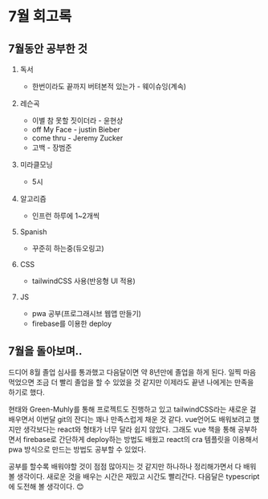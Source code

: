 # 7월 회고록



## 7월동안 공부한 것

1. 독서
   - 한번이라도 끝까지 버텨본적 있는가 - 웨이슈잉(계속)
2. 레슨곡
   - 이별 참 못할 짓이더라 - 윤현상
   - off My Face - justin Bieber
   - come thru - Jeremy Zucker
   - 고백 - 장범준
3. 미라클모닝

   - 5시
4. 알고리즘

   - 인프런 하루에 1~2개씩
5. Spanish

   - 꾸준히 하는중(듀오링고)
6. CSS
   - tailwindCSS 사용(반응형 UI 적용)
7. JS

   - pwa 공부(프로그래시브 웹앱 만들기)
   - firebase를 이용한 deploy



## 7월을 돌아보며..

 드디어 8월 졸업 심사를 통과했고 다음달이면 약 8년만에 졸업을 하게 된다. 일찍 마음 먹었으면  조금 더 빨리 졸업을 할 수 있었을 것 같지만 이제라도 끝낸 나에게는 만족을 하기로 했다.

 현태와 Green-Muhly를 통해 프로젝트도 진행하고 있고 tailwindCSS라는 새로운 걸 배우면서 이번달 git의 잔디는 꽤나 만족스럽게 채운 것 같다. vue언어도 배워보려고 했지만 생각보다는 react와 형태가 너무 달라 쉽지 않았다. 그래도 vue 책을 통해 공부하면서 firebase로 간단하게 deploy하는 방법도 배웠고 react의 cra 템플릿을 이용해서 pwa 방식으로 만드는 방법도 공부할 수 있었다. 

 공부를 할수록 배워야할 것이 점점 많아지는 것 같지만 하나하나 정리해가면서 다 배워볼 생각이다. 새로운 것을 배우는 시간은 재밌고 시간도 빨리간다. 다음달은 typescript에 도전해 볼 생각이다.  😊